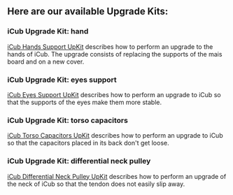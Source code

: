 ## Here are our available Upgrade Kits:

### iCub Upgrade Kit: hand
[iCub Hands Support UpKit](./hands/support.md) describes how to perform an upgrade to the hands of iCub. The upgrade consists of replacing the supports of the mais board and on a new cover.

### iCub Upgrade Kit: eyes support 
[iCub Eyes Support UpKit](./eyes/support.md) describes how to perform an upgrade to iCub so that the supports of the eyes make them more stable.

### iCub Upgrade Kit: torso capacitors 
[iCub Torso Capacitors UpKit](./eyes/support.md) describes how to perform an upgrade to iCub so that the capacitors placed in its back don't get loose.

### iCub Upgrade Kit: differential neck pulley 
[iCub Differential Neck Pulley UpKit](./eyes/support.md) describes how to perform an upgrade of the neck of iCub so that the tendon does not easily slip away.
